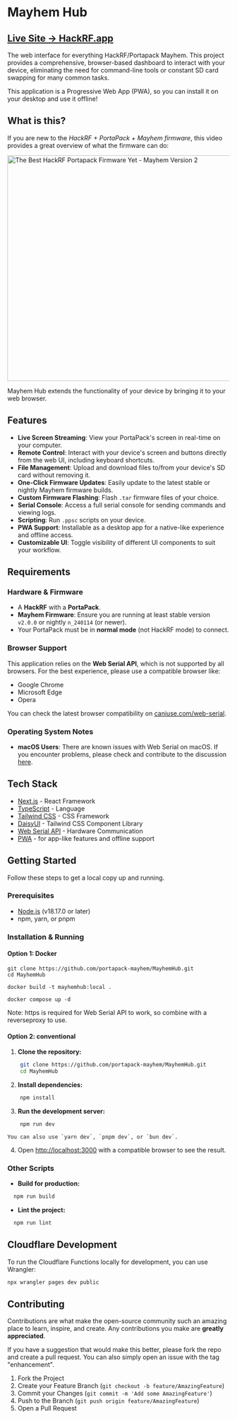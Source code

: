 # Mayhem Hub

## [Live Site → HackRF.app](https://hackrf.app/)

The web interface for everything HackRF/Portapack Mayhem. This project provides a comprehensive, browser-based dashboard to interact with your device, eliminating the need for command-line tools or constant SD card swapping for many common tasks.

This application is a Progressive Web App (PWA), so you can install it on your desktop and use it offline!

## What is this?

If you are new to the _HackRF + PortaPack + Mayhem firmware_, this video provides a great overview of what the firmware can do:

[<img alt="The Best HackRF Portapack Firmware Yet - Mayhem Version 2" src="https://img.youtube.com/vi/WZqCENz-YAg/maxresdefault.jpg" width="512">](https://www.youtube.com/watch?v=WZqCENz-YAg)

Mayhem Hub extends the functionality of your device by bringing it to your web browser.

## Features

- **Live Screen Streaming**: View your PortaPack's screen in real-time on your computer.
- **Remote Control**: Interact with your device's screen and buttons directly from the web UI, including keyboard shortcuts.
- **File Management**: Upload and download files to/from your device's SD card without removing it.
- **One-Click Firmware Updates**: Easily update to the latest stable or nightly Mayhem firmware builds.
- **Custom Firmware Flashing**: Flash `.tar` firmware files of your choice.
- **Serial Console**: Access a full serial console for sending commands and viewing logs.
- **Scripting**: Run `.ppsc` scripts on your device.
- **PWA Support**: Installable as a desktop app for a native-like experience and offline access.
- **Customizable UI**: Toggle visibility of different UI components to suit your workflow.

## Requirements

### Hardware & Firmware

- A **HackRF** with a **PortaPack**.
- **Mayhem Firmware**: Ensure you are running at least stable version `v2.0.0` or nightly `n_240114` (or newer).
- Your PortaPack must be in **normal mode** (not HackRF mode) to connect.

### Browser Support

This application relies on the **Web Serial API**, which is not supported by all browsers. For the best experience, please use a compatible browser like:

- Google Chrome
- Microsoft Edge
- Opera

You can check the latest browser compatibility on [caniuse.com/web-serial](https://caniuse.com/web-serial).

### Operating System Notes

- **macOS Users**: There are known issues with Web Serial on macOS. If you encounter problems, please check and contribute to the discussion [here](https://github.com/portapack-mayhem/MayhemHub/issues/43).

## Tech Stack

- [Next.js](https://nextjs.org/) - React Framework
- [TypeScript](https://www.typescriptlang.org/) - Language
- [Tailwind CSS](https://tailwindcss.com/) - CSS Framework
- [DaisyUI](https://daisyui.com/) - Tailwind CSS Component Library
- [Web Serial API](https://developer.mozilla.org/en-US/docs/Web/API/Web_Serial_API) - Hardware Communication
- [PWA](https://web.dev/progressive-web-apps/) - for app-like features and offline support

## Getting Started

Follow these steps to get a local copy up and running.

### Prerequisites

- [Node.js](https://nodejs.org/) (v18.17.0 or later)
- npm, yarn, or pnpm

### Installation & Running

#### Option 1: Docker

```
git clone https://github.com/portapack-mayhem/MayhemHub.git
cd MayhemHub

docker build -t mayhemhub:local .

docker compose up -d
```
Note: https is required for Web Serial API to work, so combine with a reverseproxy to use.


#### Option 2: conventional

1.  **Clone the repository:**

```bash
    git clone https://github.com/portapack-mayhem/MayhemHub.git
    cd MayhemHub
```

2.  **Install dependencies:**

```bash
    npm install
```

3.  **Run the development server:**

```bash
    npm run dev
```

    You can also use `yarn dev`, `pnpm dev`, or `bun dev`.

4.  Open [http://localhost:3000](http://localhost:3000) with a compatible browser to see the result.

### Other Scripts

- **Build for production:**

```bash
  npm run build
```

- **Lint the project:**

```bash
  npm run lint
```

## Cloudflare Development

To run the Cloudflare Functions locally for development, you can use Wrangler:

```bash
npx wrangler pages dev public
```

## Contributing

Contributions are what make the open-source community such an amazing place to learn, inspire, and create. Any contributions you make are **greatly appreciated**.

If you have a suggestion that would make this better, please fork the repo and create a pull request. You can also simply open an issue with the tag "enhancement".

1.  Fork the Project
2.  Create your Feature Branch (`git checkout -b feature/AmazingFeature`)
3.  Commit your Changes (`git commit -m 'Add some AmazingFeature'`)
4.  Push to the Branch (`git push origin feature/AmazingFeature`)
5.  Open a Pull Request
